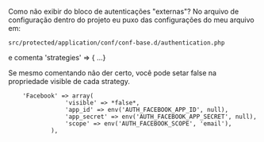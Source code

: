 Como não exibir do bloco de autenticações "externas"?
No arquivo de configuração dentro do projeto eu puxo das configurações do meu arquivo em:
```
src/protected/application/conf/conf-base.d/authentication.php
```
e comenta 'strategies' => { ...}

Se mesmo comentando não der certo, você pode setar false na propriedade visible de cada strategy.
```
    'Facebook' => array(
                'visible' => *false*,
                'app_id' => env('AUTH_FACEBOOK_APP_ID', null),
                'app_secret' => env('AUTH_FACEBOOK_APP_SECRET', null),
                'scope' => env('AUTH_FACEBOOK_SCOPE', 'email'),
            ),
```
